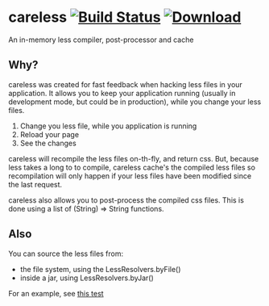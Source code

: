 careless [![Build Status](https://travis-ci.org/raymanoz/careless.svg?branch=master)](https://travis-ci.org/raymanoz/careless) [ ![Download](https://api.bintray.com/packages/raymanoz/repo/careless/images/download.svg) ](https://bintray.com/raymanoz/repo/careless/_latestVersion)
=========

An in-memory less compiler, post-processor and cache

Why?
----

careless was created for fast feedback when hacking less files in your application. It allows you to keep your application 
running (usually in development mode, but could be in production), while you change your less files.

1. Change you less file, while you application is running
2. Reload your page
3. See the changes

careless will recompile the less files on-th-fly, and return css. But, because less takes a long to to compile, careless
cache's the compiled less files so recompilation will only happen if your less files have been modified since the last request.

careless also allows you to post-process the compiled css files. This is done using a list of (String) => String functions.

Also
----

You can source the less files from:
* the file system, using the LessResolvers.byFile()
* inside a jar, using LessResolvers.byJar()

For an example, see [this test](https://github.com/raymanoz/careless/blob/master/test/com/unsprung/careless/LessSourceResolversTest.java)
